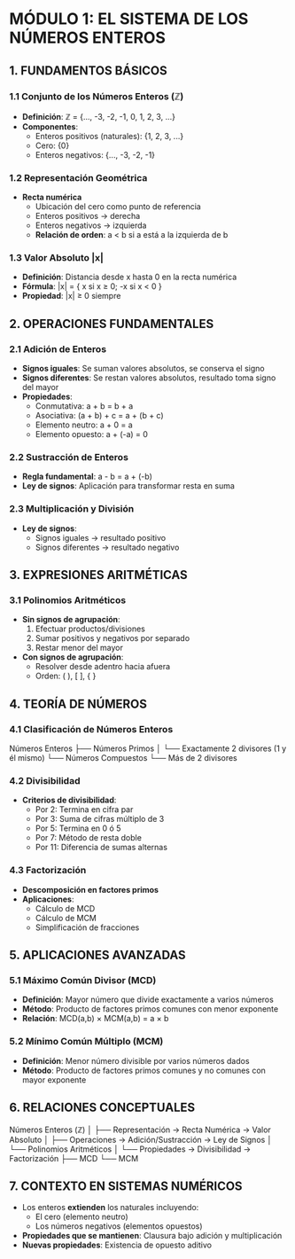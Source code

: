 # MÓDULO 1: EL SISTEMA DE LOS NÚMEROS ENTEROS

## 1. FUNDAMENTOS BÁSICOS

### 1.1 Conjunto de los Números Enteros (ℤ)
- **Definición**: ℤ = {..., -3, -2, -1, 0, 1, 2, 3, ...}
- **Componentes**:
  - Enteros positivos (naturales): {1, 2, 3, ...}
  - Cero: {0}
  - Enteros negativos: {..., -3, -2, -1}

### 1.2 Representación Geométrica
- **Recta numérica**
  - Ubicación del cero como punto de referencia
  - Enteros positivos → derecha
  - Enteros negativos → izquierda
  - **Relación de orden**: a < b si a está a la izquierda de b

### 1.3 Valor Absoluto |x|
- **Definición**: Distancia desde x hasta 0 en la recta numérica
- **Fórmula**: |x| = { x si x ≥ 0; -x si x < 0 }
- **Propiedad**: |x| ≥ 0 siempre

## 2. OPERACIONES FUNDAMENTALES

### 2.1 Adición de Enteros
- **Signos iguales**: Se suman valores absolutos, se conserva el signo
- **Signos diferentes**: Se restan valores absolutos, resultado toma signo del mayor
- **Propiedades**:
  - Conmutativa: a + b = b + a
  - Asociativa: (a + b) + c = a + (b + c)
  - Elemento neutro: a + 0 = a
  - Elemento opuesto: a + (-a) = 0

### 2.2 Sustracción de Enteros
- **Regla fundamental**: a - b = a + (-b)
- **Ley de signos**: Aplicación para transformar resta en suma

### 2.3 Multiplicación y División
- **Ley de signos**:
  - Signos iguales → resultado positivo
  - Signos diferentes → resultado negativo

## 3. EXPRESIONES ARITMÉTICAS

### 3.1 Polinomios Aritméticos
- **Sin signos de agrupación**:
  1. Efectuar productos/divisiones
  2. Sumar positivos y negativos por separado
  3. Restar menor del mayor
- **Con signos de agrupación**:
  - Resolver desde adentro hacia afuera
  - Orden: ( ), [ ], { }

## 4. TEORÍA DE NÚMEROS

### 4.1 Clasificación de Números Enteros
Números Enteros
├── Números Primos
│   └── Exactamente 2 divisores (1 y él mismo)
└── Números Compuestos
└── Más de 2 divisores
### 4.2 Divisibilidad
- **Criterios de divisibilidad**:
  - Por 2: Termina en cifra par
  - Por 3: Suma de cifras múltiplo de 3
  - Por 5: Termina en 0 ó 5
  - Por 7: Método de resta doble
  - Por 11: Diferencia de sumas alternas

### 4.3 Factorización
- **Descomposición en factores primos**
- **Aplicaciones**:
  - Cálculo de MCD
  - Cálculo de MCM
  - Simplificación de fracciones

## 5. APLICACIONES AVANZADAS

### 5.1 Máximo Común Divisor (MCD)
- **Definición**: Mayor número que divide exactamente a varios números
- **Método**: Producto de factores primos comunes con menor exponente
- **Relación**: MCD(a,b) × MCM(a,b) = a × b

### 5.2 Mínimo Común Múltiplo (MCM)
- **Definición**: Menor número divisible por varios números dados
- **Método**: Producto de factores primos comunes y no comunes con mayor exponente

## 6. RELACIONES CONCEPTUALES
Números Enteros (ℤ)
│
├── Representación → Recta Numérica → Valor Absoluto
│
├── Operaciones → Adición/Sustracción → Ley de Signos
│                └── Polinomios Aritméticos
│
└── Propiedades → Divisibilidad → Factorización
├── MCD
└── MCM
## 7. CONTEXTO EN SISTEMAS NUMÉRICOS
- Los enteros **extienden** los naturales incluyendo:
  - El cero (elemento neutro)
  - Los números negativos (elementos opuestos)
- **Propiedades que se mantienen**: Clausura bajo adición y multiplicación
- **Nuevas propiedades**: Existencia de opuesto aditivo
